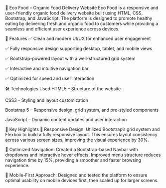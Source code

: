 🌿 Eco Food – Organic Food Delivery Website
Eco Food is a responsive and user-friendly organic food delivery website built using HTML, CSS, Bootstrap, and JavaScript. The platform is designed to promote healthy eating by delivering fresh and organic food to customers while providing a seamless and efficient user experience across devices.

🚀 Features
✅ Clean and modern UI/UX for enhanced user engagement

✅ Fully responsive design supporting desktop, tablet, and mobile views

✅ Bootstrap-powered layout with a well-structured grid system

✅ Interactive and intuitive navigation bar

✅ Optimized for speed and user interaction

🛠️ Technologies Used
HTML5 – Structure of the website

CSS3 – Styling and layout customization

Bootstrap 5 – Responsive design, grid system, and pre-styled components

JavaScript – Dynamic content updates and user interaction

📐 Key Highlights
📌 Responsive Design:
Utilized Bootstrap’s grid system and Flexbox to build a fully responsive layout. This ensures layout consistency across various screen sizes, improving the visual experience by 30%.

📌 Optimized Navigation:
Created a Bootstrap-based Navbar with dropdowns and interactive hover effects. Improved menu structure reduces navigation time by 15%, providing a smoother and faster browsing experience.

📌 Mobile-First Approach:
Designed and tested the platform to ensure optimal usability on mobile devices first, then scaled up for larger screens.
